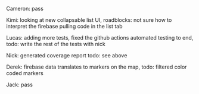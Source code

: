 Cameron: pass

Kimi: looking at new collapsable list UI, roadblocks: not sure how to interpret the firebase pulling code in the list tab

Lucas: adding more tests, fixed the github actions automated testing to end, todo: write the rest of the tests with nick

Nick: generated coverage report todo: see above

Derek: firebase data translates to markers on the map, todo: filtered color coded markers

Jack: pass
